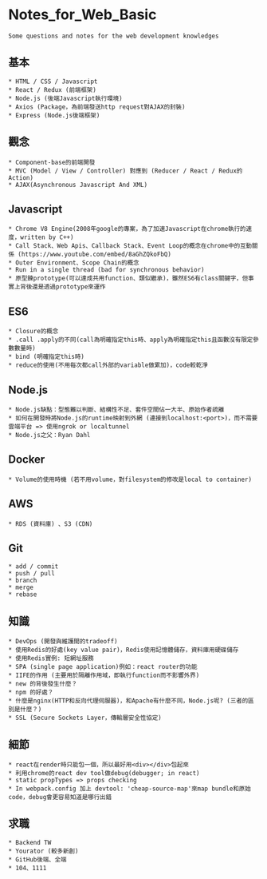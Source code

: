 # Notes_for_Web_Basic
    Some questions and notes for the web development knowledges

## 基本
    * HTML / CSS / Javascript
    * React / Redux (前端框架)
    * Node.js (後端Javascript執行環境)
    * Axios (Package，為前端發送http request對AJAX的封裝)
    * Express (Node.js後端框架)

## 觀念
    * Component-base的前端開發
    * MVC (Model / View / Controller) 對應到 (Reducer / React / Redux的Action)
    * AJAX(Asynchronous Javascript And XML)

## Javascript
    * Chrome V8 Engine(2008年google的專案，為了加速Javascript在chrome執行的速度，written by C++)
    * Call Stack、Web Apis、Callback Stack、Event Loop的概念在chrome中的互動關係 (https://www.youtube.com/embed/8aGhZQkoFbQ)
    * Outer Environment、Scope Chain的概念
    * Run in a single thread (bad for synchronous behavior)
    * 原型鍊prototype(可以達成共用function、類似繼承)，雖然ES6有class關鍵字，但事實上背後還是透過prototype來運作

## ES6
    * Closure的概念
    * .call .apply的不同(call為明確指定this時、apply為明確指定this且函數沒有限定參數數量時)
    * bind (明確指定this時)
    * reduce的使用(不用每次都call外部的variable做累加)，code較乾淨

## Node.js
    * Node.js缺點：型態難以判斷、結構性不足、套件空間佔一大半、原始作者疏離
    * 如何在開發時將Node.js的runtime映射到外網 (連接到localhost:<port>)，而不需要雲端平台 => 使用ngrok or localtunnel
    * Node.js之父：Ryan Dahl

## Docker
	* Volume的使用時機 (若不用volume，對filesystem的修改是local to container)

## AWS
	* RDS (資料庫) 、S3 (CDN)

## Git
    * add / commit
    * push / pull
	* branch
	* merge
	* rebase

## 知識
    * DevOps (開發與維護間的tradeoff)
    * 使用Redis的好處(key value pair)，Redis使用記憶體儲存，資料庫用硬碟儲存
    * 使用Redis實例: 短網址服務
    * SPA (single page application)例如：react router的功能
    * IIFE的作用 (主要用於隔離作用域，即執行function而不影響外界)
    * new 的背後發生什麼？
    * npm 的好處？
    * 什麼是nginx(HTTP和反向代理伺服器)，和Apache有什麼不同，Node.js呢? (三者的區別是什麼？)
    * SSL (Secure Sockets Layer，傳輸層安全性協定)

## 細節
	* react在render時只能包一個，所以最好用<div></div>包起來
	* 利用chrome的react dev tool做debug(debugger; in react)
	* static propTypes => props checking
	* In webpack.config 加上 devtool: 'cheap-source-map'來map bundle和原始code，debug會更容易知道是哪行出錯

## 求職
    * Backend TW
    * Yourator (較多新創)
    * GitHub後端、全端
    * 104、1111
